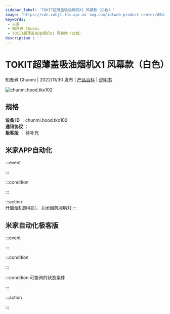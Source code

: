 ```yaml
---
sidebar_label: 'TOKIT超薄盖吸油烟机X1 风幕款（白色）'
image: 'https://cdn.cnbj1.fds.api.mi-img.com/iotweb-product-center/d5b3a21fb15810e09d893faf3d426063_1667456665056.png?GalaxyAccessKeyId=AKVGLQWBOVIRQ3XLEW&Expires=9223372036854775807&Signature=L5voohJxPXrvqSLzwGiqWIX89XY='
keywords: 
 - 米家
 - 知吾煮 Chunmi
 - TOKIT超薄盖吸油烟机X1 风幕款（白色）
description : ''
---
```

# TOKIT超薄盖吸油烟机X1 风幕款（白色）

知吾煮 Chunmi | 2022/11/30 发布 | [产品百科](https://home.mi.com/webapp/content/baike/product/index.html?model=chunmi.hood.tkx102/) | [说明书](https://home.mi.com/views/introduction.html?model=chunmi.hood.tkx102&region=cn)

![chunmi.hood.tkx102](https://cdn.cnbj1.fds.api.mi-img.com/iotweb-product-center/d5b3a21fb15810e09d893faf3d426063_1667456665056.png?GalaxyAccessKeyId=AKVGLQWBOVIRQ3XLEW&Expires=9223372036854775807&Signature=L5voohJxPXrvqSLzwGiqWIX89XY=)

## 规格  
> 
**设备 ID** ：chunmi.hood.tkx102  
**通讯协议** ：  
**极客版**  ： 待补充 


## 米家APP自动化  

:::event  

:::

:::condition  

:::

:::action   
开启烟机照明灯、关闭烟机照明灯
:::

## 米家自动化极客版  

:::event  

:::

:::condition  

:::

:::condition 可查询的状态条件  

:::

:::action  

:::

        
